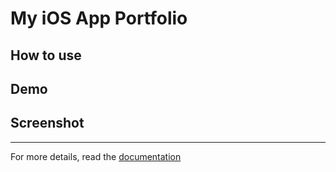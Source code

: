 My iOS App Portfolio
=========================

## How to use


## Demo


## Screenshot


---------
For more details, read the [documentation](http://jekyllrb.com/)
